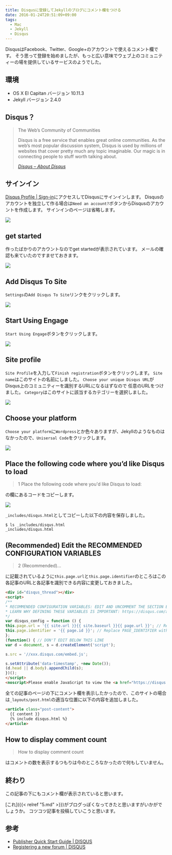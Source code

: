 ```yaml
---
title: Disqusに登録してJekyllのブログにコメント欄をつける
date: 2016-01-24T20:51:09+09:00
tags:
  - Mac
  - Jekyll
  - Disqus
---
```


DisqusはFacebook、Twitter、Google+のアカウントで使えるコメント欄です。
そう思って登録を始めましたが、もっと広い意味でウェブ上のコミュニティーの場を提供しているサービスのようでした。

<!-- more -->

## 環境

* OS X El Capitan バージョン 10.11.3
* Jekyll バージョン 2.4.0

## Disqus？

> The Web’s Community of Communities
>
> Disqus is a free service that enables great online communities. As the web’s most popular discussion system, Disqus is used by millions of websites that cover pretty much any topic imaginable. Our magic is in connecting people to stuff worth talking about.
>
> <cite>[Disqus – About Disqus](https://disqus.com/about/)</cite>

## サインイン

[Disqus Profile | Sign-in](https://disqus.com/profile/login/)にアクセスしてDisqusにサインインします。
Disqusのアカウントを独立して作る場合は`Need an account?`ボタンからDisqusのアカウントを作成します。
サインインのページは省略します。

![](/img/16-01.png)

## get started

作ったばかりのアカウントなのでget startedが表示されています。
メールの確認も来ていたのですませておきます。

![](/img/16-02.png)

## Add Disqus To Site

`Settings`の`Add Disqus To Site`リンクをクリックします。

![](/img/16-03.png)

## Start Using Engage

`Start Using Engage`ボタンをクリックします。

![](/img/16-04.png)

## Site profile

`Site Profile`を入力して`Finish registration`ボタンをクリックします。
`Site name`はこのサイトの名前にしました。
`Choose your unique Disqus URL`がDisqus上のコミュニティーを識別するURLになるはずなので
任意のURLをつけました。
`Category`はこのサイトに該当するカテゴリーを選択しました。

![](/img/16-05.png)

## Choose your platform

`Choose your platform`に`Wordpress`とか色々ありますが、Jekyllのようなものはなかったので、`Unisersal Code`をクリックします。

![](/img/16-06.png)

## Place the following code where you’d like Disqus to load

> 1 Place the following code where you'd like Disqus to load:

の欄にあるコードをコピーします。

![](/img/16-07.png)

`_includes/disqus.html`としてコピーした以下の内容を保存しました。

```
$ ls _includes/disqus.html
_includes/disqus.html
```

## (Recommended) Edit the RECOMMENDED CONFIGURATION VARIABLES

> 2 (Recommended)...

に記載されているように`this.page.url`と`this.page.identifier`のところはこの各記事のURLと各記事を識別できる内容に変更しておきました。

```html
<div id="disqus_thread"></div>
<script>
/**
* RECOMMENDED CONFIGURATION VARIABLES: EDIT AND UNCOMMENT THE SECTION BELOW TO INSERT DYNAMIC VALUES FROM YOUR PLATFORM OR CMS.
* LEARN WHY DEFINING THESE VARIABLES IS IMPORTANT: https://disqus.com/admin/universalcode/#configuration-variables
*/
var disqus_config = function () {
this.page.url = '{{ site.url }}{{ site.baseurl }}{{ page.url }}'; // Replace PAGE_URL with your page's canonical URL variable
this.page.identifier = '{{ page.id }}'; // Replace PAGE_IDENTIFIER with your page's unique identifier variable
};
(function() { // DON'T EDIT BELOW THIS LINE
var d = document, s = d.createElement('script');

s.src = '//xxx.disqus.com/embed.js';

s.setAttribute('data-timestamp', +new Date());
(d.head || d.body).appendChild(s);
})();
</script>
<noscript>Please enable JavaScript to view the <a href="https://disqus.com/?ref_noscript" rel="nofollow">comments powered by Disqus.</a></noscript>
```

全ての記事のページの下にコメント欄を表示したかったので、このサイトの場合は`_layouts/post.html`の適当な位置に以下の内容を追加しました。

```markdown
<article class="post-content">
  {{ content }}
  {% include disqus.html %}
</article>
```

## How to display comment count

> How to display comment count

はコメントの数を表示するつもりは今のところなかったので何もしていません。

## 終わり

この記事の下にもコメント欄が表示されていると思います。

[これ]({{< relref "5.md" >}})がブログっぽくなってきたと思いますがいかがでしょうか。
コツコツ記事を投稿していこうと思います。

## 参考

* [Publisher Quick Start Guide | DISQUS](https://help.disqus.com/customer/en/portal/articles/466182-publisher-quick-start-guide)
* [Registering a new forum | DISQUS](https://help.disqus.com/customer/en/portal/articles/931017-registering-a-new-forum)
